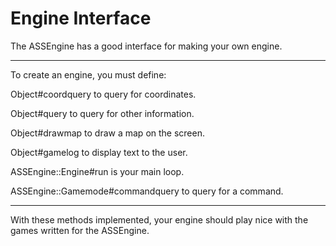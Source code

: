 Engine Interface
=================
The ASSEngine has a good interface for making your own engine.

----------------------------------------------------------------------------------------------------------------------------

To create an engine, you must define:

Object#coordquery to query for coordinates.

Object#query to query for other information.

Object#drawmap to draw a map on the screen.

Object#gamelog to display text to the user.

ASSEngine::Engine#run is your main loop.

ASSEngine::Gamemode#commandquery to query for a command.


-----------------------------------------------------------------------------------------------------------------------------

With these methods implemented, your engine should play nice with the games written for the ASSEngine.
